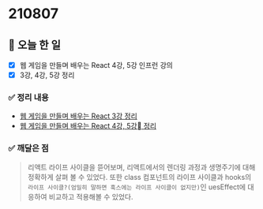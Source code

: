 # 210807

##  📌 오늘 한 일

- [x] 웹 게임을 만들며 배우는 React 4강, 5강 인프런 강의
- [x] 3강, 4강, 5강 정리

### ✅ 정리 내용

- [웹 게임을 만들며 배우는 React 3강 정리](https://github.com/jangwonyoon/react-webGame/tree/main/project3#readme)
- [웹 게임을 만들며 배우는 React 4강, 5강 정리](https://github.com/jangwonyoon/react-webGame/tree/main/project5#readme)

### ✅ 깨달은 점 

> 리액트 라이프 사이클을 뜯어보며, 리액트에서의 렌더링 과정과 생명주기에 대해 정확하게 살펴 볼 수 있었다. 또한 class 컴포넌트의 라이프 사이클과 hooks의 `라이프 사이클?(엄밀히 말하면 훅스에는 라이프 사이클이 없지만)`인 uesEffect에 대응하여 비교하고 적용해볼 수 있었다.



